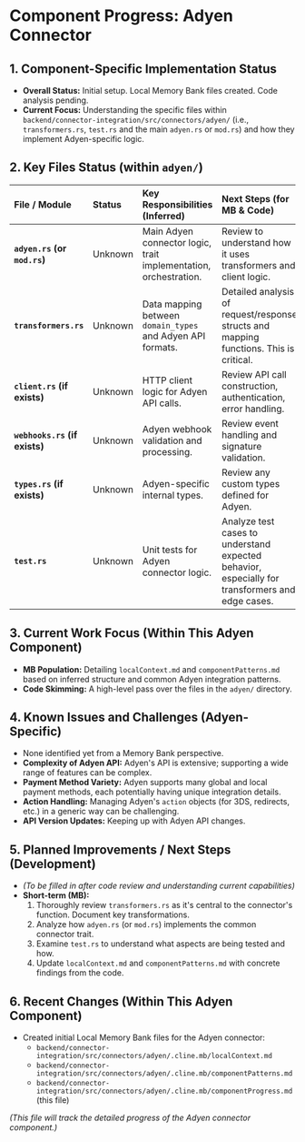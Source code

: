 # Component Progress: Adyen Connector

## 1. Component-Specific Implementation Status

*   **Overall Status:** Initial setup. Local Memory Bank files created. Code analysis pending.
*   **Current Focus:** Understanding the specific files within `backend/connector-integration/src/connectors/adyen/` (i.e., `transformers.rs`, `test.rs` and the main `adyen.rs` or `mod.rs`) and how they implement Adyen-specific logic.

## 2. Key Files Status (within `adyen/`)

| File / Module        | Status          | Key Responsibilities (Inferred)                                     | Next Steps (for MB & Code)                                                                                                |
| :------------------- | :-------------- | :------------------------------------------------------------------ | :------------------------------------------------------------------------------------------------------------------------ |
| **`adyen.rs` (or `mod.rs`)** | Unknown    | Main Adyen connector logic, trait implementation, orchestration.    | Review to understand how it uses transformers and client logic.                                                           |
| **`transformers.rs`**| Unknown         | Data mapping between `domain_types` and Adyen API formats.          | Detailed analysis of request/response structs and mapping functions. This is critical.                                    |
| **`client.rs` (if exists)** | Unknown    | HTTP client logic for Adyen API calls.                              | Review API call construction, authentication, error handling.                                                             |
| **`webhooks.rs` (if exists)** | Unknown  | Adyen webhook validation and processing.                            | Review event handling and signature validation.                                                                           |
| **`types.rs` (if exists)** | Unknown     | Adyen-specific internal types.                                      | Review any custom types defined for Adyen.                                                                                |
| **`test.rs`**        | Unknown         | Unit tests for Adyen connector logic.                               | Analyze test cases to understand expected behavior, especially for transformers and edge cases.                           |

## 3. Current Work Focus (Within This Adyen Component)

*   **MB Population:** Detailing `localContext.md` and `componentPatterns.md` based on inferred structure and common Adyen integration patterns.
*   **Code Skimming:** A high-level pass over the files in the `adyen/` directory.

## 4. Known Issues and Challenges (Adyen-Specific)

*   None identified yet from a Memory Bank perspective.
*   **Complexity of Adyen API:** Adyen's API is extensive; supporting a wide range of features can be complex.
*   **Payment Method Variety:** Adyen supports many global and local payment methods, each potentially having unique integration details.
*   **Action Handling:** Managing Adyen's `action` objects (for 3DS, redirects, etc.) in a generic way can be challenging.
*   **API Version Updates:** Keeping up with Adyen API changes.

## 5. Planned Improvements / Next Steps (Development)

*   *(To be filled in after code review and understanding current capabilities)*
*   **Short-term (MB):**
    1.  Thoroughly review `transformers.rs` as it's central to the connector's function. Document key transformations.
    2.  Analyze how `adyen.rs` (or `mod.rs`) implements the common connector trait.
    3.  Examine `test.rs` to understand what aspects are being tested and how.
    4.  Update `localContext.md` and `componentPatterns.md` with concrete findings from the code.

## 6. Recent Changes (Within This Adyen Component)

*   Created initial Local Memory Bank files for the Adyen connector:
    *   `backend/connector-integration/src/connectors/adyen/.cline.mb/localContext.md`
    *   `backend/connector-integration/src/connectors/adyen/.cline.mb/componentPatterns.md`
    *   `backend/connector-integration/src/connectors/adyen/.cline.mb/componentProgress.md` (this file)

*(This file will track the detailed progress of the Adyen connector component.)*
